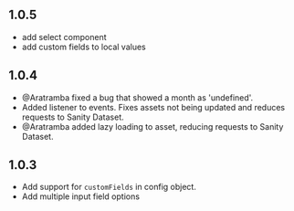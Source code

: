 ## 1.0.5

- add select component
- add custom fields to local values

## 1.0.4

- @Aratramba fixed a bug that showed a month as 'undefined'.
- Added listener to events. Fixes assets not being updated and reduces requests to Sanity Dataset.
- @Aratramba added lazy loading to asset, reducing requests to Sanity Dataset.
## 1.0.3

- Add support for `customFields` in config object.
- Add multiple input field options